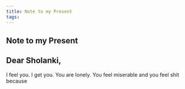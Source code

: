 ```yaml
---
title: Note to my Present
tags:
---
```


## Note to my Present
## Dear Sholanki,
I feel  you. I get you. You are lonely. You feel miserable and you feel shit because
